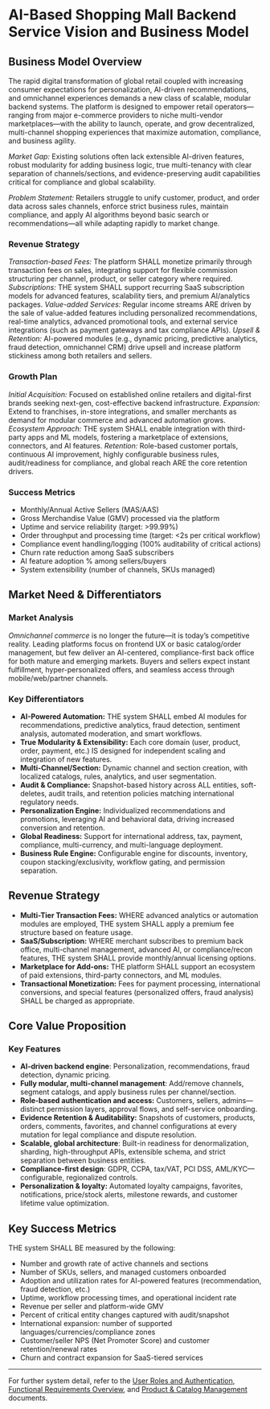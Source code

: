 # AI-Based Shopping Mall Backend Service Vision and Business Model

## Business Model Overview

The rapid digital transformation of global retail coupled with increasing consumer expectations for personalization, AI-driven recommendations, and omnichannel experiences demands a new class of scalable, modular backend systems. The platform is designed to empower retail operators—ranging from major e-commerce providers to niche multi-vendor marketplaces—with the ability to launch, operate, and grow decentralized, multi-channel shopping experiences that maximize automation, compliance, and business agility.

*Market Gap:* Existing solutions often lack extensible AI-driven features, robust modularity for adding business logic, true multi-tenancy with clear separation of channels/sections, and evidence-preserving audit capabilities critical for compliance and global scalability.

*Problem Statement:* Retailers struggle to unify customer, product, and order data across sales channels, enforce strict business rules, maintain compliance, and apply AI algorithms beyond basic search or recommendations—all while adapting rapidly to market change.

### Revenue Strategy

*Transaction-based Fees:* The platform SHALL monetize primarily through transaction fees on sales, integrating support for flexible commission structuring per channel, product, or seller category where required.
*Subscriptions:* THE system SHALL support recurring SaaS subscription models for advanced features, scalability tiers, and premium AI/analytics packages.
*Value-added Services:* Regular income streams ARE driven by the sale of value-added features including personalized recommendations, real-time analytics, advanced promotional tools, and external service integrations (such as payment gateways and tax compliance APIs).
*Upsell & Retention:* AI-powered modules (e.g., dynamic pricing, predictive analytics, fraud detection, omnichannel CRM) drive upsell and increase platform stickiness among both retailers and sellers.

### Growth Plan

*Initial Acquisition:* Focused on established online retailers and digital-first brands seeking next-gen, cost-effective backend infrastructure.
*Expansion:* Extend to franchises, in-store integrations, and smaller merchants as demand for modular commerce and advanced automation grows.
*Ecosystem Approach:* THE system SHALL enable integration with third-party apps and ML models, fostering a marketplace of extensions, connectors, and AI features.
*Retention:* Role-based customer portals, continuous AI improvement, highly configurable business rules, audit/readiness for compliance, and global reach ARE the core retention drivers.

### Success Metrics
- Monthly/Annual Active Sellers (MAS/AAS)
- Gross Merchandise Value (GMV) processed via the platform
- Uptime and service reliability (target: >99.99%)
- Order throughput and processing time (target: <2s per critical workflow)
- Compliance event handling/logging (100% auditability of critical actions)
- Churn rate reduction among SaaS subscribers
- AI feature adoption % among sellers/buyers
- System extensibility (number of channels, SKUs managed)

## Market Need & Differentiators

### Market Analysis
*Omnichannel commerce* is no longer the future—it is today’s competitive reality. Leading platforms focus on frontend UX or basic catalog/order management, but few deliver an AI-centered, compliance-first back office for both mature and emerging markets. Buyers and sellers expect instant fulfillment, hyper-personalized offers, and seamless access through mobile/web/partner channels.

### Key Differentiators
- **AI-Powered Automation:** THE system SHALL embed AI modules for recommendations, predictive analytics, fraud detection, sentiment analysis, automated moderation, and smart workflows.
- **True Modularity & Extensibility:** Each core domain (user, product, order, payment, etc.) IS designed for independent scaling and integration of new features.
- **Multi-Channel/Section:** Dynamic channel and section creation, with localized catalogs, rules, analytics, and user segmentation.
- **Audit & Compliance:** Snapshot-based history across ALL entities, soft-deletes, audit trails, and retention policies matching international regulatory needs.
- **Personalization Engine:** Individualized recommendations and promotions, leveraging AI and behavioral data, driving increased conversion and retention.
- **Global Readiness:** Support for international address, tax, payment, compliance, multi-currency, and multi-language deployment.
- **Business Rule Engine:** Configurable engine for discounts, inventory, coupon stacking/exclusivity, workflow gating, and permission separation.

## Revenue Strategy

- **Multi-Tier Transaction Fees:** WHERE advanced analytics or automation modules are employed, THE system SHALL apply a premium fee structure based on feature usage.
- **SaaS/Subscription:** WHERE merchant subscribes to premium back office, multi-channel management, advanced AI, or compliance/recon features, THE system SHALL provide monthly/annual licensing options.
- **Marketplace for Add-ons:** THE platform SHALL support an ecosystem of paid extensions, third-party connectors, and ML modules.
- **Transactional Monetization:** Fees for payment processing, international conversions, and special features (personalized offers, fraud analysis) SHALL be charged as appropriate.

## Core Value Proposition

### Key Features
- **AI-driven backend engine**: Personalization, recommendations, fraud detection, dynamic pricing.
- **Fully modular, multi-channel management**: Add/remove channels, segment catalogs, and apply business rules per channel/section.
- **Role-based authentication and access:** Customers, sellers, admins—distinct permission layers, approval flows, and self-service onboarding.
- **Evidence Retention & Auditability:** Snapshots of customers, products, orders, comments, favorites, and channel configurations at every mutation for legal compliance and dispute resolution.
- **Scalable, global architecture**: Built-in readiness for denormalization, sharding, high-throughput APIs, extensible schema, and strict separation between business entities.
- **Compliance-first design**: GDPR, CCPA, tax/VAT, PCI DSS, AML/KYC—configurable, regionalized controls.
- **Personalization & loyalty:** Automated loyalty campaigns, favorites, notifications, price/stock alerts, milestone rewards, and customer lifetime value optimization.

## Key Success Metrics

THE system SHALL BE measured by the following:
- Number and growth rate of active channels and sections
- Number of SKUs, sellers, and managed customers onboarded
- Adoption and utilization rates for AI-powered features (recommendation, fraud detection, etc.)
- Uptime, workflow processing times, and operational incident rate
- Revenue per seller and platform-wide GMV
- Percent of critical entity changes captured with audit/snapshot
- International expansion: number of supported languages/currencies/compliance zones
- Customer/seller NPS (Net Promoter Score) and customer retention/renewal rates
- Churn and contract expansion for SaaS-tiered services

---

For further system detail, refer to the [User Roles and Authentication](./02-user-roles-and-authentication.md), [Functional Requirements Overview](./03-functional-requirements-overview.md), and [Product & Catalog Management](./04-product-and-catalog-management.md) documents.
